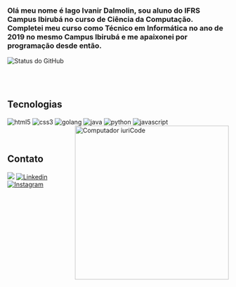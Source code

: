 ### Olá meu nome é Iago Ivanir Dalmolin, sou aluno do IFRS Campus Ibirubá no curso de Ciência da Computação. Completei meu curso como Técnico em Informática no ano de 2019 no mesmo Campus Ibirubá e me apaixonei por programação desde então.

![Status do GitHub](https://github-readme-stats.vercel.app/api?username=iagoid&show_icons=true&theme=radical)



<br><br>

## Tecnologias 
<div> 
    <img align="center" alt="html5" src="https://img.shields.io/badge/HTML5-E34F26?style=for-the-badge&logo=html5&logoColor=white" />
    <img align="center" alt="css3" src="https://img.shields.io/badge/CSS3-1572B6?style=for-the-badge&logo=css3&logoColor=white" />
    <img align="center" alt="golang" src="https://img.shields.io/badge/Go-00ADD8?style=for-the-badge&logo=go&logoColor=white" />
    <img align="center" alt="java" src="https://img.shields.io/badge/Java-ED8B00?style=for-the-badge&logo=java&logoColor=white" />
    <img align="center" alt="python" src="https://img.shields.io/badge/Python-14354C?style=for-the-badge&logo=python&logoColor=white" />
    <img align="center" alt="javascript" src="https://img.shields.io/badge/JavaScript-323330?style=for-the-badge&logo=javascript&logoColor=F7DF1E" />
    <img src="https://raw.githubusercontent.com/MicaelliMedeiros/micaellimedeiros/master/image/computer-illustration.png" min-width="350px" max-width="350px" width="350px" align="right" alt="Computador iuriCode">
</div>
<br><br>

## Contato 
<a href="mailto:iagoid01@gmail.com"><img src="https://img.shields.io/badge/gmail-%23DD0031.svg?&style=for-the-badge&logo=gmail&logoColor=white"/></a>
[![Linkedin](https://img.shields.io/badge/LinkedIn-0077B5?style=for-the-badge&logo=linkedin&logoColor=white)](https://www.linkedin.com/in/iago-ivanir-dalmolin-4466a7195/)
[![Instagram](https://img.shields.io/badge/Instagram-E4405F?style=for-the-badge&logo=instagram&logoColor=white)](https://www.instagram.com/iagodalmolin/)
